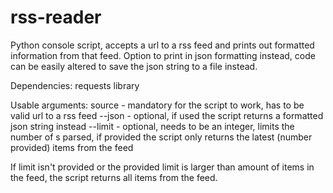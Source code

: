 # rss-reader
Python console script, accepts a url to a rss feed and prints out formatted information from that feed.
Option to print in json formatting instead, code can be easily altered to save the json string to a file instead.

Dependencies: requests library

Usable arguments:
source - mandatory for the script to work, has to be valid url to a rss feed
--json - optional, if used the script returns a formatted json string instead
--limit - optional, needs to be an integer, limits the number of <item>s parsed, if provided the script only returns the latest (number provided) items from the feed

If limit isn't provided or the provided limit is larger than amount of items in the feed, the script returns all items from the feed.
